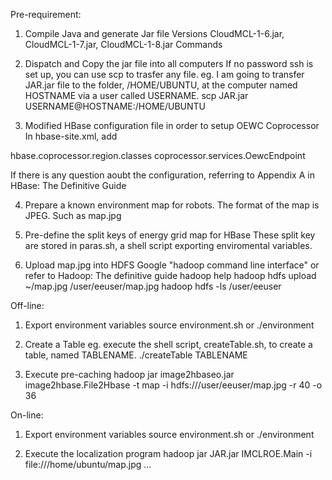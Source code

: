 Pre-requirement:

1) Compile Java and generate Jar file
Versions
CloudMCL-1-6.jar, CloudMCL-1-7.jar, CloudMCL-1-8.jar
Commands

2) Dispatch and Copy the jar file into all computers
If no password ssh is set up, you can use scp to trasfer any file.
eg. I am going to transfer JAR.jar file to the folder, /HOME/UBUNTU, at the computer named HOSTNAME via a user called USERNAME.
scp JAR.jar USERNAME@HOSTNAME:/HOME/UBUNTU

3) Modified HBase configuration file in order to setup OEWC Coprocessor
In hbase-site.xml, add
<property>
    <name>hbase.coprocessor.region.classes</name>
    <value>coprocessor.services.OewcEndpoint</value>
</property>

If there is any question aoubt the configuration, referring to Appendix A in HBase: The Definitive Guide

4) Prepare a known environment map for robots. The format of the map is JPEG.
Such as map.jpg

5) Pre-define the split keys of energy grid map for HBase
These split key are stored in paras.sh, a shell script exporting enviromental variables.

6) Upload map.jpg into HDFS
Google "hadoop command line interface" or refer to Hadoop: The definitive guide
hadoop help
hadoop hdfs upload ~/map.jpg /user/eeuser/map.jpg
hadoop hdfs -ls /user/eeuser

Off-line:

1) Export environment variables
source environment.sh
or
./environment

2) Create a Table
eg. execute the shell script, createTable.sh, to create a table, named TABLENAME.
./createTable TABLENAME

3) Execute pre-caching
hadoop jar image2hbaseo.jar image2hbase.File2Hbase -t map -i hdfs:///user/eeuser/map.jpg -r 40 -o 36

On-line:

1) Export environment variables
source environment.sh
or
./environment

2) Execute the localization program
hadoop jar JAR.jar IMCLROE.Main -i file:///home/ubuntu/map.jpg ...
